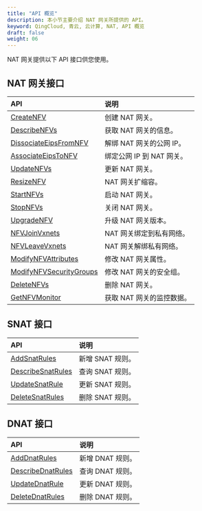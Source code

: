 ```yaml
---
title: "API 概览"
description: 本小节主要介绍 NAT 网关所提供的 API。 
keyword: QingCloud, 青云, 云计算, NAT, API 概览
draft: false
weight: 06
---
```


NAT 网关提供以下 API 接口供您使用。

## NAT 网关接口

| API                                                          | 说明                      |
| :----------------------------------------------------------- | :------------------------ |
| [CreateNFV](../nat/create_nfv/)                              | 创建 NAT 网关。           |
| [DescribeNFVs](../nat/describe_nfvs/)                        | 获取 NAT 网关的信息。     |
| [DissociateEipsFromNFV](../nat/dissociate_eips_from_nfv/)    | 解绑 NAT 网关的公网 IP。  |
| [AssociateEipsToNFV](../nat/associate_eips_to_nfv/)          | 绑定公网 IP 到 NAT 网关。 |
| [UpdateNFVs](../nat/update_nfvs/)                            | 更新 NAT 网关。           |
| [ResizeNFV](../nat/resize_nfv/)                              | NAT 网关扩缩容。          |
| [StartNFVs](../nat/start_nfvs/)                              | 启动 NAT 网关。           |
| [StopNFVs](../nat/stop_nfvs/)                                | 关闭 NAT 网关。           |
| [UpgradeNFV](../nat/upgrade_nfv/)                            | 升级 NAT 网关版本。       |
| [NFVJoinVxnets](../nat/nfv_join_vxnets/)                     | NAT 网关绑定到私有网络。  |
| [NFVLeaveVxnets](../nat/nfv_leave_vxnets/)                   | NAT 网关解绑私有网络。    |
| [ModifyNFVAttributes](../nat/modify_nfv_attributes/)         | 修改 NAT 网关属性。       |
| [ModifyNFVSecurityGroups](../nat/modify_nfv_security_groups/) | 修改 NAT 网关的安全组。   |
| [DeleteNFVs](../nat/delete_nfvs/)                            | 删除 NAT 网关。           |
| [GetNFVMonitor](../nat/get_nfv_monitor/)                     | 获取 NAT 网关的监控数据。 |

## SNAT 接口

| API                                               | 说明             |
| :------------------------------------------------ | :--------------- |
| [AddSnatRules](../snat/add_snat_rules/)           | 新增 SNAT 规则。 |
| [DescribeSnatRules](../snat/describe_snat_rules/) | 查询 SNAT 规则。 |
| [UpdateSnatRule](../snat/update_snat_rule/)       | 更新 SNAT 规则。 |
| [DeleteSnatRules](../snat/delete_snat_rules/)     | 删除 SNAT 规则。 |



## DNAT 接口

| API                                               | 说明             |
| :------------------------------------------------ | :--------------- |
| [AddDnatRules](../dnat/add_dnat_rules/)           | 新增 DNAT 规则。 |
| [DescribeDnatRules](../dnat/describe_dnat_rules/) | 查询 DNAT 规则。 |
| [UpdateDnatRule](../dnat/update_dnat_rule/)       | 更新 DNAT 规则。 |
| [DeleteDnatRules](../dnat/delete_dnat_rules/)     | 删除 DNAT 规则。 |

